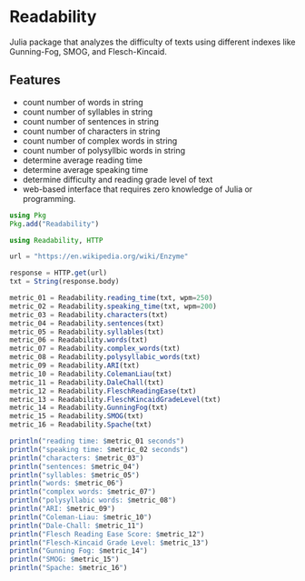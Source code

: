# Readability

Julia package that analyzes the difficulty of texts using different indexes like Gunning-Fog, SMOG, and Flesch-Kincaid.

## Features
- count number of words in string
- count number of syllables in string
- count number of sentences in string 
- count number of characters in string
- count number of complex words in string
- count number of polysyllbic words in string
- determine average reading time
- determine average speaking time
- determine difficulty and reading grade level of text
- web-based interface that requires zero knowledge of Julia or programming.

```julia
using Pkg
Pkg.add("Readability")

using Readability, HTTP

url = "https://en.wikipedia.org/wiki/Enzyme"

response = HTTP.get(url)
txt = String(response.body)

metric_01 = Readability.reading_time(txt, wpm=250)
metric_02 = Readability.speaking_time(txt, wpm=200)
metric_03 = Readability.characters(txt)
metric_04 = Readability.sentences(txt)
metric_05 = Readability.syllables(txt)
metric_06 = Readability.words(txt)
metric_07 = Readability.complex_words(txt)
metric_08 = Readability.polysyllabic_words(txt)
metric_09 = Readability.ARI(txt)
metric_10 = Readability.ColemanLiau(txt)
metric_11 = Readability.DaleChall(txt)
metric_12 = Readability.FleschReadingEase(txt)
metric_13 = Readability.FleschKincaidGradeLevel(txt)
metric_14 = Readability.GunningFog(txt)
metric_15 = Readability.SMOG(txt)
metric_16 = Readability.Spache(txt)

println("reading time: $metric_01 seconds")
println("speaking time: $metric_02 seconds")
println("characters: $metric_03")
println("sentences: $metric_04")
println("syllables: $metric_05")
println("words: $metric_06")
println("complex words: $metric_07")
println("polysyllabic words: $metric_08")
println("ARI: $metric_09")
println("Coleman-Liau: $metric_10")
println("Dale-Chall: $metric_11")
println("Flesch Reading Ease Score: $metric_12")
println("Flesch-Kincaid Grade Level: $metric_13")
println("Gunning Fog: $metric_14")
println("SMOG: $metric_15")
println("Spache: $metric_16")
```
